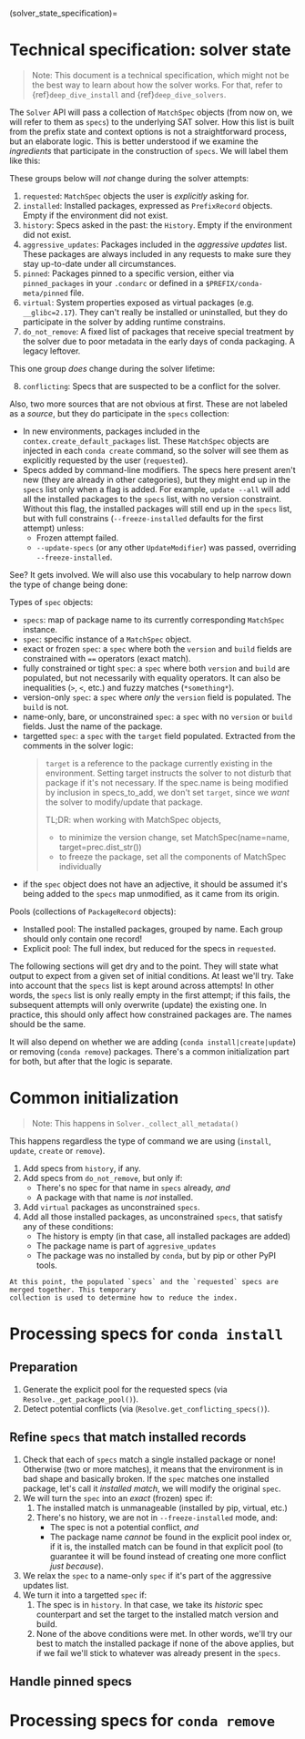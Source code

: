 (solver_state_specification)=

# Technical specification: solver state

> Note: This document is a technical specification, which might not be the best way to learn about
> how the solver works. For that, refer to {ref}`deep_dive_install` and {ref}`deep_dive_solvers`.

The `Solver` API will pass a collection of `MatchSpec` objects (from now on, we will refer to
them as `specs`) to the underlying SAT solver. How this list is built from the prefix state
and context options is not a straightforward process, but an elaborate logic. This is better
understood if we examine the _ingredients_ that participate in the construction of `specs`. We
will label them like this:

These groups below will _not_ change during the solver attempts:

1. `requested`: `MatchSpec` objects the user is _explicitly_ asking for.
2. `installed`: Installed packages, expressed as `PrefixRecord` objects. Empty if the
   environment did not exist.
3. `history`: Specs asked in the past: the `History`. Empty if the environment did not exist.
4. `aggressive_updates`: Packages included in the _aggressive updates_ list. These packages are
   always included in any requests to make sure they stay up-to-date under all circumstances.
5. `pinned`: Packages pinned to a specific version, either via `pinned_packages` in your
   `.condarc` or defined in a `$PREFIX/conda-meta/pinned` file.
6. `virtual`: System properties exposed as virtual packages (e.g. `__glibc=2.17`). They can't
   really be installed or uninstalled, but they do participate in the solver by adding runtime
   constrains.
7. `do_not_remove`: A fixed list of packages that receive special treatment by the solver due
   to poor metadata in the early days of conda packaging. A legacy leftover.

This one group _does_ change during the solver lifetime:

8. `conflicting`: Specs that are suspected to be a conflict for the solver.

Also, two more sources that are not obvious at first. These are not labeled as a _source_, but they
do participate in the `specs` collection:

* In new environments, packages included in the `contex.create_default_packages` list. These
  `MatchSpec` objects are injected in each `conda create` command, so the solver will see them
  as explicitly requested by the user (`requested`).
* Specs added by command-line modifiers. The specs here present aren't new (they are already in
  other categories), but they might end up in the `specs` list only when a flag is added. For
  example, `update --all` will add all the installed packages to the `specs` list, with no
  version constraint. Without this flag, the installed packages will still end up in the `specs`
  list, but with full constrains (`--freeze-installed` defaults for the first attempt) unless:
    * Frozen attempt failed.
    * `--update-specs` (or any other `UpdateModifier`) was passed, overriding `--freeze-installed`.

See? It gets involved. We will also use this vocabulary to help narrow down the type of change
being done:

Types of `spec` objects:

* `specs`: map of package name to its currently corresponding `MatchSpec` instance.
* `spec`: specific instance of a `MatchSpec` object.
* exact or frozen `spec`: a `spec` where both the `version` and `build` fields are constrained
  with `==` operators (exact match).
* fully constrained or tight `spec`: a `spec` where both `version` and `build` are populated,
  but not necessarily with equality operators. It can also be inequalities (`>`, `<`, etc.) and
  fuzzy matches (`*something*`).
* version-only `spec`: a `spec` where _only_ the `version` field is populated. The `build`
  is not.
* name-only, bare, or unconstrained `spec`: a `spec` with no `version` or `build ` fields. Just
  the name of the package.
* targetted `spec`: a `spec` with the `target` field populated. Extracted from the comments in
  the solver logic:
    > `target` is a reference to the package currently existing in the environment. Setting
    > target instructs the solver to not disturb that package if it's not necessary. If the
    > spec.name is being modified by inclusion in specs_to_add, we don't set `target`, since we
    > *want* the solver to modify/update that package.
    >
    > TL;DR: when working with MatchSpec objects,
    >  - to minimize the version change, set MatchSpec(name=name, target=prec.dist_str())
    >  - to freeze the package, set all the components of MatchSpec individually
* if the `spec` object does not have an adjective, it should be assumed it's being added to the
  `specs` map unmodified, as it came from its origin.

Pools (collections of `PackageRecord` objects):
* Installed pool: The installed packages, grouped by name. Each group should only contain one record!
* Explicit pool: The full index, but reduced for the specs in `requested`.

The following sections will get dry and to the point. They will state what output to expect from
a given set of initial conditions. At least we'll try. Take into account that the `specs` list
is kept around across attempts! In other words, the `specs` list is only really empty in the first
attempt; if this fails, the subsequent attempts will only overwrite (update) the existing one. In
practice, this should only affect how constrained packages are. The names should be the same.

It will also depend on whether we are adding (`conda install|create|update`) or removing
(`conda remove`) packages. There's a common initialization part for both, but after that the
logic is separate.

<!--
I will first describe what we are doing step by step. Hopefully by writing this down we can
think of potential simplifications of the logic and its implementation.
-->

# Common initialization

> Note: This happens in `Solver._collect_all_metadata()`

This happens regardless the type of command we are using (`install`, `update`, `create` or
`remove`).

1. Add specs from `history`, if any.
2. Add specs from `do_not_remove`, but only if:
    * There's no spec for that name in `specs` already, _and_
    * A package with that name is _not_ installed.
3. Add `virtual` packages as unconstrained `specs`.
4. Add all those installed packages, as unconstrained `specs`, that satisfy any of these conditions:
    * The history is empty (in that case, all installed packages are added)
    * The package name is part of `aggresive_updates`
    * The package was no installed by `conda`, but by pip or other PyPI tools.

<!--
This is getting simplified in the libmamba refactor, as the following. It should be equivalent:

If we have a history:
    * Add history specs
    * Add installed packages as unconstrained specs that satisfy any of these conditions:
        * Part of aggresive updates
        * Part of do_not_remove
        * Installed by pip
Else, we add _all_ installed packages as unconstrained specs.

Finally, add virtual packages as bare specs.
-->

```{admonition} Preparing the index
At this point, the populated `specs` and the `requested` specs are merged together. This temporary
collection is used to determine how to reduce the index.
```
# Processing specs for `conda install`

## Preparation

1. Generate the explicit pool for the requested specs (via `Resolve._get_package_pool()`).
2. Detect potential conflicts (via (`Resolve.get_conflicting_specs()`).

## Refine `specs` that match installed records

1. Check that each of `specs` match a single installed package or none! Otherwise (two or more
   matches), it means that the environment is in bad shape and basically broken. If the `spec`
   matches one installed package, let's call it _installed match_, we will modify the original
   `spec`.
2. We will turn the `spec` into an _exact_ (frozen) spec if:
    1. The installed match is unmanageable (installed by pip, virtual, etc.)
    2. There's no history, we are not in `--freeze-installed` mode, and:
        * The spec is not a potential conflict, _and_
        * The package name _cannot_ be found in the explicit pool index or, if it is, the
          installed match can be found in that explicit pool (to guarantee it will be found
          instead of creating one more conflict _just because_).
3. We relax the `spec` to a name-only `spec` if it's part of the aggressive updates list.
4. We turn it into a targetted `spec` if:
    1. The spec is in `history`. In that case, we take its _historic_ spec counterpart and set the
       target to the installed match version and build.
    2. None of the above conditions were met. In other words, we'll try our best to match the
       installed package if none of the above applies, but if we fail we'll stick to whatever was
       already present in the `specs`.

## Handle pinned specs

<!-- WIP -->

# Processing specs for `conda remove`

<!-- WIP -->